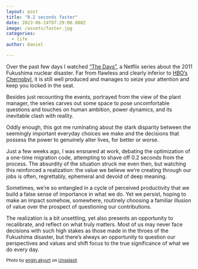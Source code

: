```yaml
---
layout: post
title: "0.2 seconds faster"
date: 2023-06-14T07:29:00.000Z
image: /assets/faster.jpg
categories:
  - life
author: Daniel

---
```

Over the past few days I watched <a href="https://www.netflix.com/us/title/81233755?s=i&trkid=0&vlang=en&clip=81682069">“The Days”</a>, a Netflix series about the 2011 Fukushima nuclear disaster.  Far from flawless and clearly inferior to <a href="https://www.hbo.com/chernobyl">HBO’s Chernobyl</a>, it is still well produced and manages to seize your attention and keep you locked in the seat.<!--more-->

Besides just recounting the events, portrayed from the view of the plant manager, the series carves out some space to pose uncomfortable questions and touches on human ambition, power dynamics, and its inevitable clash with reality.

Oddly enough, this got me ruminating about the stark disparity between the seemingly important everyday choices we make and the decisions that possess the power to genuinely alter lives, for better or worse.

Just a few weeks ago, I was ensnared at work, debating the optimization of a one-time migration code, attempting to shave off 0.2 seconds from the process. The absurdity of the situation struck me even then, but watching this reinforced a realization: the value we believe we’re creating through our jobs is often, regrettably, ephemeral and devoid of deep meaning.

Sometimes, we’re so entangled in a cycle of perceived productivity that we build a false sense of importance in what we do. Yet we persist, hoping to make an impact somehow, somewhere, routinely choosing a familiar illusion of value over the prospect of questioning our contributions.

The realization is a bit unsettling, yet also presents an opportunity to recalibrate, and reflect on what truly matters. Most of us may never face decisions with such high stakes as those made in the throes of the Fukushima disaster, but there’s always an opportunity to question our perspectives and values and shift focus to the true significance of what we do every day.

<sup>Photo by <a href="https://unsplash.com/@enginakyurt?utm_source=unsplash&utm_medium=referral&utm_content=creditCopyText">engin akyurt</a> on <a href="https://unsplash.com/photos/16kg7sIC0gY?utm_source=unsplash&utm_medium=referral&utm_content=creditCopyText">Unsplash</a>
</sup>  
